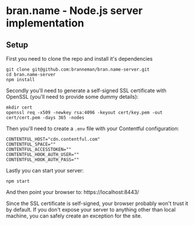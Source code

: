 # bran.name - Node.js server implementation

## Setup

First you need to clone the repo and install it's dependencies

```
git clone git@github.com:branneman/bran.name-server.git
cd bran.name-server
npm install
```

Secondly you'll need to generate a self-signed SSL certificate with OpenSSL (you'll need to provide some dummy details):

```
mkdir cert
openssl req -x509 -newkey rsa:4096 -keyout cert/key.pem -out cert/cert.pem -days 365 -nodes
```

Then you'll need to create a `.env` file with your Contentful configuration:

```
CONTENTFUL_HOST="cdn.contentful.com"
CONTENTFUL_SPACE=""
CONTENTFUL_ACCESSTOKEN=""
CONTENTFUL_HOOK_AUTH_USER=""
CONTENTFUL_HOOK_AUTH_PASS=""
```

Lastly you can start your server:

```
npm start
```

And then point your browser to: https://localhost:8443/

Since the SSL certificate is self-signed, your browser probably won't trust it by default. If you don't expose your
server to anything other than local machine, you can safely create an exception for the site.

